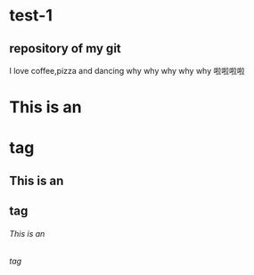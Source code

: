 test-1
======

repository of my git
-----

I love coffee,pizza and dancing 
why why why why why
啦啦啦啦

# This is an <h1> tag
## This is an <h2> tag
###### This is an <h6> tag

